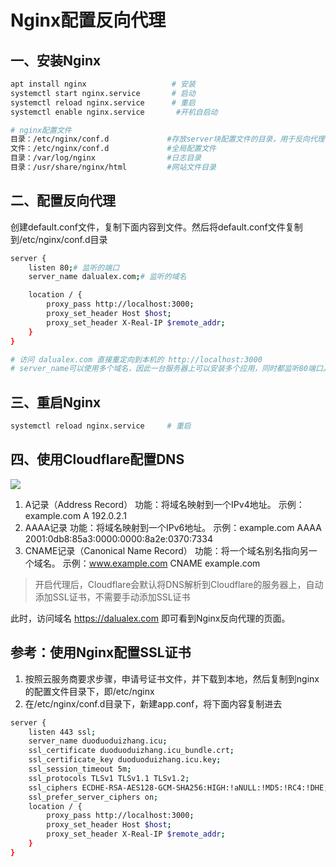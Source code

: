 # Nginx配置反向代理

## 一、安装Nginx
```bash
apt install nginx                   # 安装
systemctl start nginx.service       # 启动
systemctl reload nginx.service      # 重启
systemctl enable nginx.service       #开机自启动

# nginx配置文件
目录：/etc/nginx/conf.d             #存放server块配置文件的目录，用于反向代理
文件：/etc/nginx/conf.d             #全局配置文件
目录：/var/log/nginx                #日志目录
目录：/usr/share/nginx/html         #网站文件目录
```

## 二、配置反向代理
创建default.conf文件，复制下面内容到文件。然后将default.conf文件复制到/etc/nginx/conf.d目录
```bash
server {
    listen 80;# 监听的端口
    server_name dalualex.com;# 监听的域名

    location / {
        proxy_pass http://localhost:3000;
        proxy_set_header Host $host;
        proxy_set_header X-Real-IP $remote_addr;
    }
}

# 访问 dalualex.com 直接重定向到本机的 http://localhost:3000
# server_name可以使用多个域名，因此一台服务器上可以安装多个应用，同时都监听80端口。这就是反向代理的作用
```

## 三、重启Nginx
```bash
systemctl reload nginx.service     # 重启
```

## 四、使用Cloudflare配置DNS
![](https://picgo.dalualex.com/20241101191639.png)
1. A记录（Address Record）
功能：将域名映射到一个IPv4地址。
示例：example.com A 192.0.2.1
2. AAAA记录
功能：将域名映射到一个IPv6地址。
示例：example.com AAAA 2001:0db8:85a3:0000:0000:8a2e:0370:7334
3. CNAME记录（Canonical Name Record）
功能：将一个域名别名指向另一个域名。
示例：www.example.com CNAME example.com
> 开启代理后，Cloudflare会默认将DNS解析到Cloudflare的服务器上，自动添加SSL证书，不需要手动添加SSL证书

此时，访问域名 https://dalualex.com 即可看到Nginx反向代理的页面。

## 参考：使用Nginx配置SSL证书
1. 按照云服务商要求步骤，申请号证书文件，并下载到本地，然后复制到nginx的配置文件目录下，即/etc/nginx
2. 在/etc/nginx/conf.d目录下，新建app.conf，将下面内容复制进去
```bash
server {
    listen 443 ssl;
    server_name duoduoduizhang.icu;                                         #填写您的证书绑定的域名
    ssl_certificate duoduoduizhang.icu_bundle.crt;                          #填写您的证书文件名称
    ssl_certificate_key duoduoduizhang.icu.key;                             #填写您的私钥文件名称
    ssl_session_timeout 5m;
    ssl_protocols TLSv1 TLSv1.1 TLSv1.2;                                    # 可参考此 SSL 协议进行配置
    ssl_ciphers ECDHE-RSA-AES128-GCM-SHA256:HIGH:!aNULL:!MD5:!RC4:!DHE;     #可按照此加密套件配置，写法遵循 openssl 标准
    ssl_prefer_server_ciphers on;
    location / {
        proxy_pass http://localhost:3000;
        proxy_set_header Host $host;
        proxy_set_header X-Real-IP $remote_addr;
    }
}
```
